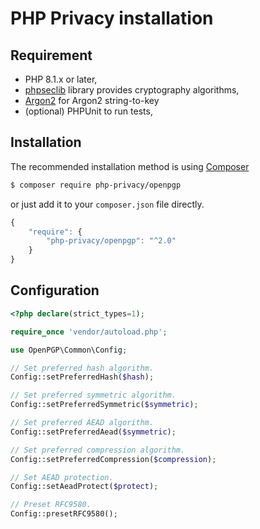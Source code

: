 PHP Privacy installation
========================

## Requirement
* PHP 8.1.x or later,
* [phpseclib](https://github.com/phpseclib/phpseclib) library provides cryptography algorithms,
* [Argon2](https://github.com/P-H-C/phc-winner-argon2) for Argon2 string-to-key
* (optional) PHPUnit to run tests,

## Installation
The recommended installation method is using [Composer](https://getcomposer.org)
```bash
$ composer require php-privacy/openpgp
```
or just add it to your `composer.json` file directly.
```javascript
{
    "require": {
        "php-privacy/openpgp": "^2.0"
    }
}
```

## Configuration

```php
<?php declare(strict_types=1);

require_once 'vendor/autoload.php';

use OpenPGP\Common\Config;

// Set preferred hash algorithm.
Config::setPreferredHash($hash);

// Set preferred symmetric algorithm.
Config::setPreferredSymmetric($symmetric);

// Set preferred AEAD algorithm.
Config::setPreferredAead($symmetric);

// Set preferred compression algorithm.
Config::setPreferredCompression($compression);

// Set AEAD protection.
Config::setAeadProtect($protect);

// Preset RFC9580.
Config::presetRFC9580();
```
